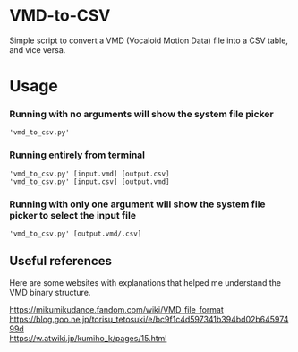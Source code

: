 # VMD-to-CSV
Simple script to convert a VMD (Vocaloid Motion Data) file into a CSV table, and vice versa. 

# Usage
### Running with no arguments will show the system file picker  
```
'vmd_to_csv.py'
```

### Running entirely from terminal 
```
'vmd_to_csv.py' [input.vmd] [output.csv]  
'vmd_to_csv.py' [input.csv] [output.vmd]
```

### Running with only one argument will show the system file picker to select the input file  
```
'vmd_to_csv.py' [output.vmd/.csv]  
```

## Useful references
Here are some websites with explanations that helped me understand the VMD binary structure.  

https://mikumikudance.fandom.com/wiki/VMD_file_format  
https://blog.goo.ne.jp/torisu_tetosuki/e/bc9f1c4d597341b394bd02b64597499d  
https://w.atwiki.jp/kumiho_k/pages/15.html  
